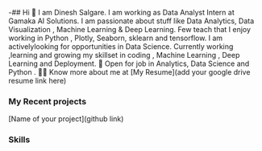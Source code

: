-## Hi 👋  I am Dinesh Salgare.
I am working as Data Analyst Intern at Gamaka AI Solutions.
I am passionate about stuff like Data Analytics, Data Visualization , Machine Learning & Deep Learning.
Few teach that I enjoy working in Python , Plotly, Seaborn, sklearn and tensorflow. I am activelylooking for opportunities in Data Science.
Currently working ,learning and growing my skillset in coding , Machine Learning , Deep Learning and Deployment.
🤝 Open for job in Analytics, Data Science and Python .
🧔🏻 Know more about me at [My Resume](add your google drive resume link here) 
### My Recent projects
[Name of your project](github link)

### Skills

